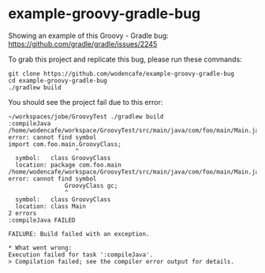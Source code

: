 # example-groovy-gradle-bug
Showing an example of this Groovy - Gradle bug:
https://github.com/gradle/gradle/issues/2245

To grab this project and replicate this bug, please run these commands:
```
git clone https://github.com/wodencafe/example-groovy-gradle-bug
cd example-groovy-gradle-bug
./gradlew build
```

You should see the project fail due to this error:
```
~/workspaces/jobe/GroovyTest ./gradlew build                                                                                                                                     
:compileJava                                                                                                                                                                                         
/home/wodencafe/workspace/GroovyTest/src/main/java/com/foo/main/Main.java:3: error: cannot find symbol                                                                                             
import com.foo.main.GroovyClass;                                                                                                                                                                     
                   ^
  symbol:   class GroovyClass
  location: package com.foo.main
/home/wodencafe/workspace/GroovyTest/src/main/java/com/foo/main/Main.java:8: error: cannot find symbol
                GroovyClass gc;
                ^
  symbol:   class GroovyClass
  location: class Main
2 errors
:compileJava FAILED

FAILURE: Build failed with an exception.

* What went wrong:
Execution failed for task ':compileJava'.
> Compilation failed; see the compiler error output for details.
```
